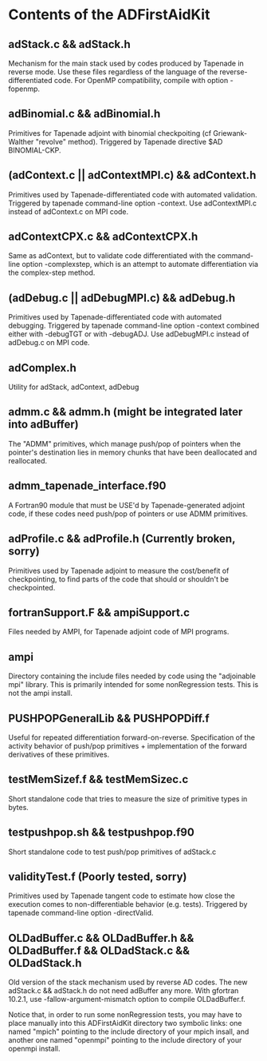 Contents of the ADFirstAidKit
=============================

## adStack.c && adStack.h
  Mechanism for the main stack used by codes produced by Tapenade in reverse mode.
  Use these files regardless of the language of the reverse-differentiated code.
  For OpenMP compatibility, compile with option -fopenmp.

## adBinomial.c && adBinomial.h
  Primitives for Tapenade adjoint with binomial checkpoiting (cf Griewank-Walther
  "revolve" method). Triggered by Tapenade directive $AD BINOMIAL-CKP.

## (adContext.c || adContextMPI.c) && adContext.h
  Primitives used by Tapenade-differentiated code with automated validation.
  Triggered by tapenade command-line option -context.
  Use adContextMPI.c instead of adContext.c on MPI code.

## adContextCPX.c && adContextCPX.h
  Same as adContext, but to validate code differentiated with the command-line
  option -complexstep, which is an attempt to automate differentiation
  via the complex-step method.

## (adDebug.c || adDebugMPI.c) && adDebug.h
  Primitives used by Tapenade-differentiated code with automated debugging.
  Triggered by tapenade command-line option -context combined either with
  -debugTGT or with -debugADJ.
  Use adDebugMPI.c instead of adDebug.c on MPI code.

## adComplex.h
  Utility for adStack, adContext, adDebug

## admm.c && admm.h (might be integrated later into adBuffer)
  The "ADMM" primitives, which manage push/pop of pointers when the pointer's
  destination lies in memory chunks that have been deallocated and reallocated.

## admm_tapenade_interface.f90
  A Fortran90 module that must be USE'd by Tapenade-generated adjoint code,
  if these codes need push/pop of pointers or use ADMM primitives.

## adProfile.c && adProfile.h (Currently broken, sorry)
  Primitives used by Tapenade adjoint to measure the cost/benefit of checkpointing,
  to find parts of the code that should or shouldn't be checkpointed.

## fortranSupport.F && ampiSupport.c
  Files needed by AMPI, for Tapenade adjoint code of MPI programs.

## ampi
  Directory containing the include files needed by code using the "adjoinable mpi" library.
  This is primarily intended for some nonRegression tests. This is not the ampi install.

## PUSHPOPGeneralLib && PUSHPOPDiff.f
  Useful for repeated differentiation forward-on-reverse. Specification of the
  activity behavior of push/pop primitives + implementation of the forward
  derivatives of these primitives.

## testMemSizef.f && testMemSizec.c
  Short standalone code that tries to measure the size of primitive types in bytes.

## testpushpop.sh && testpushpop.f90
  Short standalone code to test push/pop primitives of adStack.c

## validityTest.f (Poorly tested, sorry)
  Primitives used by Tapenade tangent code to estimate how close the execution
  comes to non-differentiable behavior (e.g. tests).
  Triggered by tapenade command-line option -directValid.

## OLDadBuffer.c && OLDadBuffer.h && OLDadBuffer.f && OLDadStack.c && OLDadStack.h
  Old version of the stack mechanism used by reverse AD codes. The new adStack.c && adStack.h do not need adBuffer any more.
  With gfortran 10.2.1, use -fallow-argument-mismatch option to compile OLDadBuffer.f.

Notice that, in order to run some nonRegression tests, you may have to place manually into this ADFirstAidKit directory two symbolic links: one named "mpich" pointing to the include directory of your mpich insall, and another one named "openmpi" pointing to the include directory of your openmpi install.
